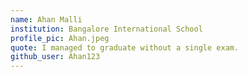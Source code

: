```yaml
---
name: Ahan Malli
institution: Bangalore International School
profile_pic: Ahan.jpeg
quote: I managed to graduate without a single exam.
github_user: Ahan123
---
```

